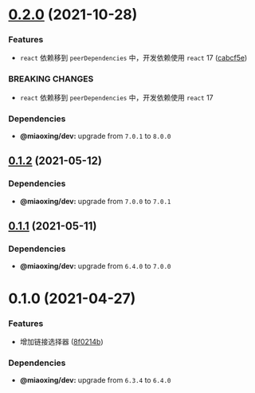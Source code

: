 # [0.2.0](https://github.com/miaoxing/mxjs-a-link-picker/compare/v0.1.2...v0.2.0) (2021-10-28)


### Features

* `react` 依赖移到 `peerDependencies` 中，开发依赖使用 `react` 17 ([cabcf5e](https://github.com/miaoxing/mxjs-a-link-picker/commit/cabcf5e64f4defcb4095f2e8e178d79a9251096d))


### BREAKING CHANGES

* `react` 依赖移到 `peerDependencies` 中，开发依赖使用 `react` 17





### Dependencies

* **@miaoxing/dev:** upgrade from `7.0.1` to `8.0.0`

## [0.1.2](https://github.com/miaoxing/mxjs-a-link-picker/compare/v0.1.1...v0.1.2) (2021-05-12)





### Dependencies

* **@miaoxing/dev:** upgrade from `7.0.0` to `7.0.1`

## [0.1.1](https://github.com/miaoxing/mxjs-a-link-picker/compare/v0.1.0...v0.1.1) (2021-05-11)





### Dependencies

* **@miaoxing/dev:** upgrade from `6.4.0` to `7.0.0`

# 0.1.0 (2021-04-27)


### Features

* 增加链接选择器 ([8f0214b](https://github.com/miaoxing/mxjs-a-link-picker/commit/8f0214bf55f3799114571cd87f36553492f758c4))





### Dependencies

* **@miaoxing/dev:** upgrade from `6.3.4` to `6.4.0`
